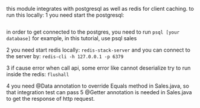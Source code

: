 this module integrates with postgresql as well as redis for client caching.
to run this locally:
1 you need start the postgresql:
```brew service postgresql
```
in order to get connected to the postgres, you need to run 
```psql [your database]```
for example, in this tutorial, use psql sales

2 you need start redis locally:
```redis-stack-server```
and you can connect to the server by:
```redis-cli -h 127.0.0.1 -p 6379```

3 if cause error when call api, some error like cannot deserialize
try to run inside the redis:
```flushall```

4 you need @Data annotation to override Equals method in Sales.java, so that integration test can pass
5 @Getter annotation is needed in Sales.java to get the response of http request.